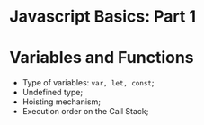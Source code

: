 # Javascript Basics: Part 1

# Variables and Functions

- Type of variables: `var, let, const`;
- Undefined type;
- Hoisting mechanism;
- Execution order on the Call Stack;